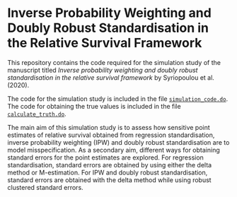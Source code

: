 # Inverse Probability Weighting and Doubly Robust Standardisation in the Relative Survival Framework

This repository contains the code required for the simulation study of the manuscript titled _Inverse probability weighting and doubly robust standardisation
in the relative survival framework_ by Syriopoulou et al. (2020).

The code for the simulation study is included in the file [`simulation_code.do`](https://github.com/syriop-elisa/simulation_IPW_DRstand/blob/master/simulation_code.do).
The code for obtaining the true values is included in the file [`calculate_truth.do`](https://github.com/syriop-elisa/simulation_IPW_DRstand/blob/master/calculate_truth.do).

The main aim of this simulation study is to assess how sensitive point estimates of relative survival obtained from regression standardisation,
inverse probability weighting (IPW) and doubly robust standardisation are to model misspecification. 
As a secondary aim, different ways for obtaining standard errors for the point estimates are explored. 
For regression standardisation, standard errors are obtained by using either the delta method or M-estimation. 
For IPW and doubly robust standardisation, standard errors are obtained with the delta method while using robust clustered standard errors.  
